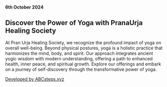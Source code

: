 <h4>6th October 2024</h4>
<h2>Discover the Power of Yoga with PranaUrja Healing Society</h2>
At Pran Urja Healing Society, we recognize the profound impact of yoga on overall well-being. Beyond physical postures, yoga is a holistic practice that harmonizes the mind, body, and spirit. Our approach integrates ancient yogic wisdom with modern understanding, offering a path to enhanced health, inner peace, and spiritual growth. Explore our offerings and embark on a journey of self-discovery through the transformative power of yoga.

<a href="https://abcsteps.xyz">Developed by ABCsteps.xyz</a>
